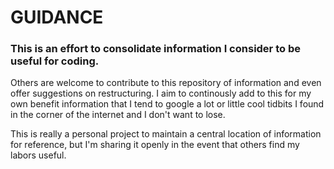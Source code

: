 # GUIDANCE
### This is an effort to consolidate information I consider to be useful for coding. 
Others are welcome to contribute to this repository of information and even offer suggestions on restructuring. I aim to continously add to this for my own benefit information that I tend to google a lot or little cool tidbits I found in the corner of the internet and I don't want to lose. 

This is really a personal project to maintain a central location of information for reference, but I'm sharing it openly in the event that others find my labors useful.